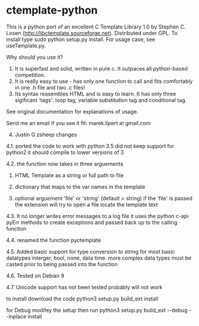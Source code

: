 ctemplate-python
================

This is a python port of an excellent C Template Library 1.0 by Stephen C. Losen (http://libctemplate.sourceforge.net). Distributed under GPL. To install type sudo python setup.py install. For usage case, see useTemplate.py.

Why should you use it?

1. It is superfast and solid, written in pure c. It outpaces all python-based competition.
2. It is really easy to use - has only one function to call and fits comfortably in one .h file and two .c files!
3. Its syntax reasembles HTML and is easy to learn. It has only three sigificant 'tags': loop tag, variable substitution tag and conditional tag.

See original documentation for explanations of usage.

Send me an email if you see it fit:  marek.lipert at gmail.com


4. Justin G zsheep changes

4.1. ported the code to work with python 3.5 did not keep support for python2
it should compile to lower versions of 3 

4.2. the function now takes in three arguements  

1. HTML Template as a string or full path to file 

2. dictionary that maps to the var names in the template 

3. optional arguement 'file' or 'string' (default = string)  if the 'file' is passed the extension will try to open a file  locate the template text  

4.3. It no longer writes error messages to a log file it uses the python c-api pyErr methods to create exceptions and  passed back up to the calling function

4.4. renamed the function pyctemplate

4.5. Added basic support for type conversion to string for most basic datatypes  interger, bool, none, data time.  more complex data types must be casted prior to being passed into the function 

4.6. Tested on Debian 9

4.7. Unicode support has not been tested probably will not work  

to install  download the code 
python3 setup.py build_ext install

for Debug  modifey the setup then run
python3 setup.py build_ext --debug --inplace install


